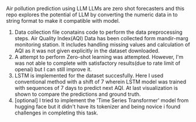 Air pollution prediction using LLM
LLMs are zero shot forecasters and this repo explores the potential of LLM by converting the numeric data in to string format to make it compatible with model. 

1. Data collection file conatains code to perform the data preprocessing steps. Air Quality Index(AQI) Data has been collected form mandir-marg monitoring station. It includes handling missing values and calculation of AQI as it was not given explicitly in the dataset downloaded.
2. A attempt to perform Zero-shot learning was attempted. However, I'm was not able to complete with satisfactory results(due to rate limit of openai) but I can still improve it. 
3. LSTM is implemented for the dataset succesfully. Here I used conventional method with a shift of 7 wherein LSTM model was trained with sequences of 7 days to predict next AQI. At last visualization is shown to compare the predictions and ground truth.
4. [optional] I tried to implement the 'Time Series Transformer' model from hugging face but it didn't have its tokenizer and being novice i found challenges in completing this task.  
